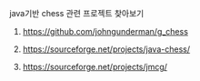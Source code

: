 java기반 chess 관련 프로젝트 찾아보기

1. https://github.com/johngunderman/g_chess

2. https://sourceforge.net/projects/java-chess/

3. https://sourceforge.net/projects/jmcg/
